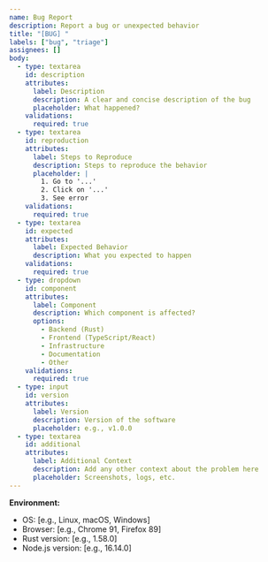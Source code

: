 ```yaml
---
name: Bug Report
description: Report a bug or unexpected behavior
title: "[BUG] "
labels: ["bug", "triage"]
assignees: []
body:
  - type: textarea
    id: description
    attributes:
      label: Description
      description: A clear and concise description of the bug
      placeholder: What happened?
    validations:
      required: true
  - type: textarea
    id: reproduction
    attributes:
      label: Steps to Reproduce
      description: Steps to reproduce the behavior
      placeholder: |
        1. Go to '...'
        2. Click on '...'
        3. See error
    validations:
      required: true
  - type: textarea
    id: expected
    attributes:
      label: Expected Behavior
      description: What you expected to happen
    validations:
      required: true
  - type: dropdown
    id: component
    attributes:
      label: Component
      description: Which component is affected?
      options:
        - Backend (Rust)
        - Frontend (TypeScript/React)
        - Infrastructure
        - Documentation
        - Other
    validations:
      required: true
  - type: input
    id: version
    attributes:
      label: Version
      description: Version of the software
      placeholder: e.g., v1.0.0
  - type: textarea
    id: additional
    attributes:
      label: Additional Context
      description: Add any other context about the problem here
      placeholder: Screenshots, logs, etc.
---
```


**Environment:**
- OS: [e.g., Linux, macOS, Windows]
- Browser: [e.g., Chrome 91, Firefox 89]
- Rust version: [e.g., 1.58.0]
- Node.js version: [e.g., 16.14.0]
